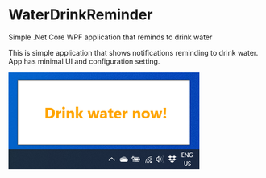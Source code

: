 # WaterDrinkReminder
Simple .Net Core WPF application that reminds to drink water

This is simple application that shows notifications reminding to drink water. 
App has minimal UI and configuration setting.

![Notification pop-up](/images/popup.png)

